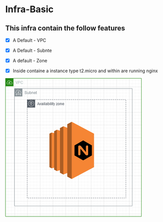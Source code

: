 # Infra-Basic

## This infra contain the follow features

- [x] A Default - VPC
- [x] A Default - Subnte
- [x] A default - Zone
- [x] Inside containe a instance type t2.micro and within are running nginx



![Map](https://github.com/MoisesTapia/Infra-Basic/blob/master/Untitled%20Diagram(1).png)
